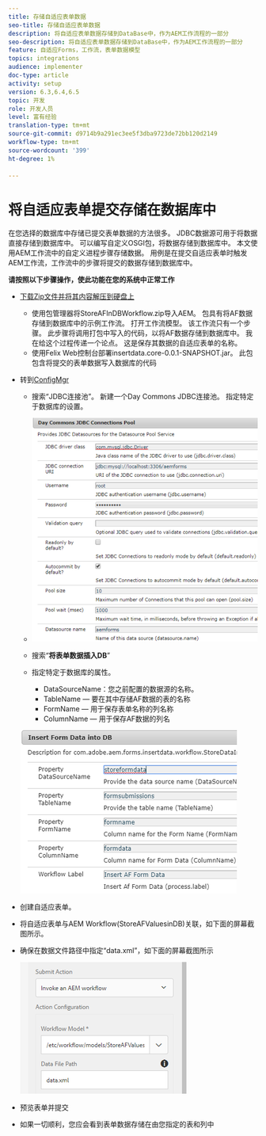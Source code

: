 ```yaml
---
title: 存储自适应表单数据
seo-title: 存储自适应表单数据
description: 将自适应表单数据存储到DataBase中，作为AEM工作流程的一部分
seo-description: 将自适应表单数据存储到DataBase中，作为AEM工作流程的一部分
feature: 自适应Forms，工作流，表单数据模型
topics: integrations
audience: implementer
doc-type: article
activity: setup
version: 6.3,6.4,6.5
topic: 开发
role: 开发人员
level: 富有经验
translation-type: tm+mt
source-git-commit: d9714b9a291ec3ee5f3dba9723de72bb120d2149
workflow-type: tm+mt
source-wordcount: '399'
ht-degree: 1%

---
```



# 将自适应表单提交存储在数据库中

在您选择的数据库中存储已提交表单数据的方法很多。 JDBC数据源可用于将数据直接存储到数据库中。 可以编写自定义OSGI包，将数据存储到数据库中。 本文使用AEM工作流中的自定义进程步骤存储数据。
用例是在提交自适应表单时触发AEM工作流，工作流中的步骤将提交的数据存储到数据库中。

**请按照以下步骤操作，使此功能在您的系统中正常工作**

* [下载Zip文件并将其内容解压到硬盘上](assets/storeafdataindb.zip)

   * 使用包管理器将StoreAFInDBWorkflow.zip导入AEM。 包具有将AF数据存储到数据库中的示例工作流。 打开工作流模型。 该工作流只有一个步骤。 此步骤将调用打包中写入的代码，以将AF数据存储到数据库中。 我在给这个过程传递一个论点。 这是保存其数据的自适应表单的名称。
   * 使用Felix Web控制台部署insertdata.core-0.0.1-SNAPSHOT.jar。 此包包含将提交的表单数据写入数据库的代码

* 转到[ConfigMgr](http://localhost:4502/system/console/configMgr)

   * 搜索“JDBC连接池”。 新建一个Day Commons JDBC连接池。 指定特定于数据库的设置。

   * ![jdbc连接池](assets/jdbc-connection-pool.png)
   * 搜索“**将表单数据插入DB**”
   * 指定特定于数据库的属性。
      * DataSourceName：您之前配置的数据源的名称。
      * TableName — 要在其中存储AF数据的表的名称
      * FormName — 用于保存表单名称的列名称
      * ColumnName — 用于保存AF数据的列名

   ![插入数据](assets/insertdata.PNG)

* 创建自适应表单。

* 将自适应表单与AEM Workflow(StoreAFValuesinDB)关联，如下面的屏幕截图所示。

* 确保在数据文件路径中指定“data.xml”，如下面的屏幕截图所示

   ![提交](assets/submissionafforms.png)

* 预览表单并提交

* 如果一切顺利，您应会看到表单数据存储在由您指定的表和列中



